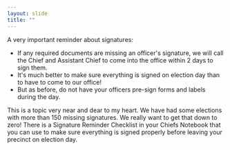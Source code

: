 ```yaml
---
layout: slide
title: ""
---
```


A very important reminder about signatures:

-   If any required documents are missing an officer's signature, we will call the Chief and Assistant Chief to come into the office within 2 days to sign them.
-   It's much better to make sure everything is signed on election day than to have to come to our office!
-   But as before, do not have your officers pre-sign forms and labels during the day.

This is a topic very near and dear to my heart. We have had some elections with more than 150 missing signatures. We really want to get that down to zero! There is a Signature Reminder Checklist in your Chiefs Notebook that you can use to make sure everything is signed properly before leaving your precinct on election day.